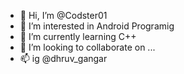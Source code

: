- 👋 Hi, I’m @Codster01
- 👀 I’m interested in Android Programig
- 🌱 I’m currently learning C++
- 💞️ I’m looking to collaborate on ...
- 📫 ig @dhruv_gangar

<!---
Codster01/Codster01 is a ✨ special ✨ repository because its `README.md` (this file) appears on your GitHub profile.
You can click the Preview link to take a look at your changes.
--->
